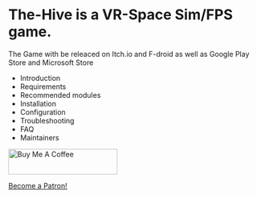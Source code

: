 # The-Hive is a VR-Space Sim/FPS game.
The Game with be releaced on Itch.io and F-droid as well as Google Play Store and Microsoft Store


* Introduction
 * Requirements
 * Recommended modules
 * Installation
 * Configuration
 * Troubleshooting
 * FAQ
 * Maintainers


<a href="https://www.buymeacoffee.com/EGslcZz" target="_blank"><img src="https://cdn.buymeacoffee.com/buttons/lato-violet.png" alt="Buy Me A Coffee" style="height: 51px !important;width: 217px !important;" ></a>




<a href="https://www.patreon.com/bePatron?u=4972047" data-patreon-widget-type="become-patron-button">Become a Patron!</a>
